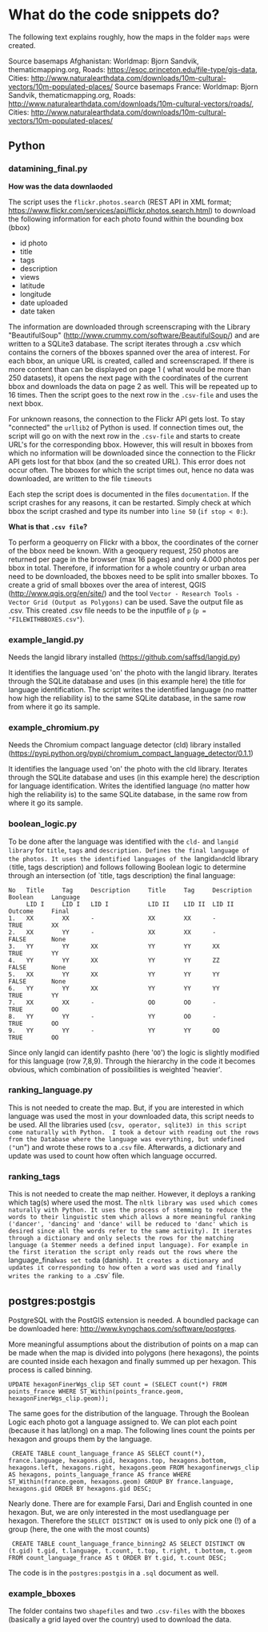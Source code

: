 <h1>What do the code snippets do?</h1>

The following text explains roughly, how the maps in the folder `maps` were created. 

Source basemaps Afghanistan:
Worldmap: Bjorn Sandvik, thematicmapping.org, Roads: https://esoc.princeton.edu/file-type/gis-data, Cities: http://www.naturalearthdata.com/downloads/10m-cultural-vectors/10m-populated-places/
Source basemaps France:
Worldmap: Bjorn Sandvik, thematicmapping.org, Roads: http://www.naturalearthdata.com/downloads/10m-cultural-vectors/roads/, Cities: http://www.naturalearthdata.com/downloads/10m-cultural-vectors/10m-populated-places/


<h2>Python</h2>

<h3>datamining_final.py</h3>


**How was the data downlaoded**

The script uses the `flickr.photos.search` (REST API in XML format; https://www.flickr.com/services/api/flickr.photos.search.html) to download the following information for each photo found within the bounding box (bbox)

- id photo
- title
- tags
- description 
- views
- latitude
- longitude
- date uploaded
- date taken

The information are downloaded through screenscraping with the Library "BeautifulSoup" (http://www.crummy.com/software/BeautifulSoup/) and are written to a SQLite3 database.
The script iterates through a .csv which contains the corners of the bboxes spanned over the area of interest.
For each bbox, an unique URL is created, called and screenscraped. If there is more content than can be displayed on page 1 ( what would be more than 250 datasets), it opens the next page with the coordinates of the current bbox and downloads the data on page 2 as well. This will be repeated up to 16 times. Then the script goes to the next row in the `.csv-file` and uses the next bbox.

For unknown reasons, the connection to the Flickr API gets lost. To stay "connected" the `urllib2` of Python is used. If connection times out, the script will go on with the next row in the `.csv-file` and starts to create URL's for the corresponding bbox. 
However, this will result in bboxes from which no information will be downloaded since the connection to the Flickr API gets lost for that bbox (and the so created URL). This error does not occur often. The bboxes for which the script times out, hence no data was downloaded, are written to the file `timeouts` 

Each step the script does is documented in the files `documentation`. If the script crashes for any reasons, it can be restarted. Simply check at which bbox the script crashed and type its number into `line 50` (`if stop < 0:`). 

**What is that `.csv file`?**

To perform a geoquerry on Flickr with a bbox, the coordinates of the corner of the bbox need be known. 
With a geoquery request, 250 photos are returned per page in the browser (max 16 pages) and only 4.000 photos per bbox in total. Therefore, if information for a whole country or urban area need to be downloaded, the bboxes need to be split into smaller bboxes. 
To create a grid of small bboxes over the area of interest, QGIS (http://www.qgis.org/en/site/) and the tool `Vector - Research Tools - Vector Grid (Output as Polygons)` can be used. Save the output file as .csv.
This created .csv file needs to be the inputfile of `p` (`p = "FILEWITHBBOXES.csv"`).



<h3> example_langid.py</h3>
 

Needs the langid library installed (https://github.com/saffsd/langid.py)

It identifies the language used 'on' the photo with the langid library.
Iterates through the SQLite database and uses (in this example here) the title for language identification. The script writes the identified language (no matter how high the reliability is) to the same SQLite database, in the same row from where it go its sample.



<h3>example_chromium.py</h3>


Needs the Chromium compact language detector (cld) library installed (https://pypi.python.org/pypi/chromium_compact_language_detector/0.1.1)

It identifies the language used 'on' the photo with the cld library.
Iterates through the SQLite database and uses (in this example here) the description for language identification. Writes the identified language (no matter how high the reliability is) to the same SQLite database, in the same row from where it go its sample.



<h3>boolean_logic.py</h3>


To be done after the language was identified with the `cld-` and `langid library` for `title`, `tags` and `description.
Defines the final language of the photos. It uses the identified languages of the `langid` and `cld library` (`title, tags description) and follows following Boolean logic to determine through an intersection (of `title, tags description) the final language:

    No   Title     Tag     Description     Title     Tag     Description     Boolean     Language
         LID I     LID I   LID I           LID II    LID II  LID II          Outcome     Final
    1.   XX        XX      -               XX        XX      -               TRUE        XX
    2.   XX        YY      -               XX        XX      -               FALSE       None
    3.   YY        YY      XX              YY        YY      XX              TRUE        YY
    4.   YY        YY      XX              YY        YY      ZZ              FALSE       None
    5.   XX        YY      XX              YY        YY      YY              FALSE       None
    6.   YY        YY      XX              YY        YY      YY              TRUE        YY
    7.   XX        XX      -               OO        OO      -               TRUE        OO
    8.   YY        YY      -               YY        OO      -               TRUE        OO
    9.   YY        YY      -               YY        YY      OO              TRUE        OO

Since only langid can identify pashto (here '`OO`') the logic is slightly modified for this language (row 7,8,9).
Through the hierarchy in the code it becomes obvious, which combination of possibilities is weighted 'heavier'. 



<h3>ranking_language.py</h3>


This is not needed to create the map. But, if you are interested in which language was used the most in your downloaded data, this script needs to be used. All the libraries used (`csv, operator, sqlite3) in this script come naturally with Python.  I took a detour with reading out the rows from the Database where the language was everything, but undefined ("`un") and wrote these rows to a .`csv` file. Afterwards, a dictionary and update was used to count how often which language occurred. 



<h3>ranking_tags</h3>

This is not needed to create the map neither. However, it deploys a ranking which tag(s) where used the most. The `nltk library was used which comes naturally with Python. It uses the process of stemming to reduce the words to their linguistic stem which allows a more meaningful ranking ('dancer', 'dancing' and 'dance' will be reduced to 'danc' which is desired since all the words refer to the same activity). It iterates through a dictionary and only selects the rows for the matching language (a Stemmer needs a defined input language). For example in the first iteration the script only reads out the rows where the `language_final` was set to `da (danish)`. It creates a dictionary and updates it corresponding to how often a word was used and finally writes the ranking to a `.csv` file. 



<h2>postgres:postgis</h2>

PostgreSQL with the PostGIS extension is needed. A boundled package can be downloaded here: http://www.kyngchaos.com/software/postgres.

More meaningful assumptions about the distribution of points on a map can be made when the map is divided into polygons (here hexagons), the points are counted inside each hexagon and finally summed up per hexagon. This process is called binning.

    UPDATE hexagonFinerWgs_clip SET count = (SELECT count(*) FROM points_france WHERE ST_Within(points_france.geom, hexagonFinerWgs_clip.geom));


The same goes for the distribution of the language. Through the Boolean Logic each photo got a language assigned to. We can plot each point (because it has lat/long) on a map. The following lines count the points per hexagon and groups them by the language.

     CREATE TABLE count_language_france AS SELECT count(*), france.language, hexagons.gid, hexagons.top, hexagons.bottom, hexagons.left, hexagons.right, hexagons.geom FROM hexagonfinerwgs_clip AS hexagons, points_language_france AS france WHERE ST_Within(france.geom, hexagons.geom) GROUP BY france.language, hexagons.gid ORDER BY hexagons.gid DESC;


Nearly done. There are for example Farsi, Dari and English counted in one hexagon. But, we are only interested in the most usedlanguage per hexagon. Therefore the `SELECT DISTINCT ON` is used to only pick one (!) of a group (here, the one with the most counts)

     CREATE TABLE count_language_france_binning2 AS SELECT DISTINCT ON (t.gid) t.gid, t.language, t.count, t.top, t.right, t.bottom, t.geom FROM count_language_france AS t ORDER BY t.gid, t.count DESC;


The code is in the `postgres:postgis` in a `.sql` document as well. 



<h3>example_bboxes</h3>

The folder contains two `shapefiles` and two `.csv-files` with the bboxes (basically a grid layed over the country) used to download the data. 
